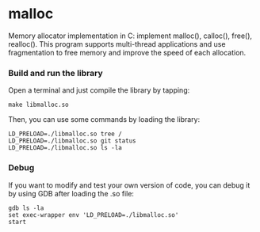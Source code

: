 # malloc
Memory allocator implementation in C: implement malloc(), calloc(), free(), realloc().
This program supports multi-thread applications and use fragmentation to free memory and improve the speed of each allocation.


<h3>Build and run the library</h3>
Open a terminal and just compile the library by tapping: 

```
make libmalloc.so
```

Then, you can use some commands by loading the library:
```
LD_PRELOAD=./libmalloc.so tree /
LD_PRELOAD=./libmalloc.so git status
LD_PRELOAD=./libmalloc.so ls -la
```

<h3>Debug</h3>
If you want to modify and test your own version of code, you can debug it by using GDB after loading the .so file:

```
gdb ls -la
set exec-wrapper env 'LD_PRELOAD=./libmalloc.so'
start
```
